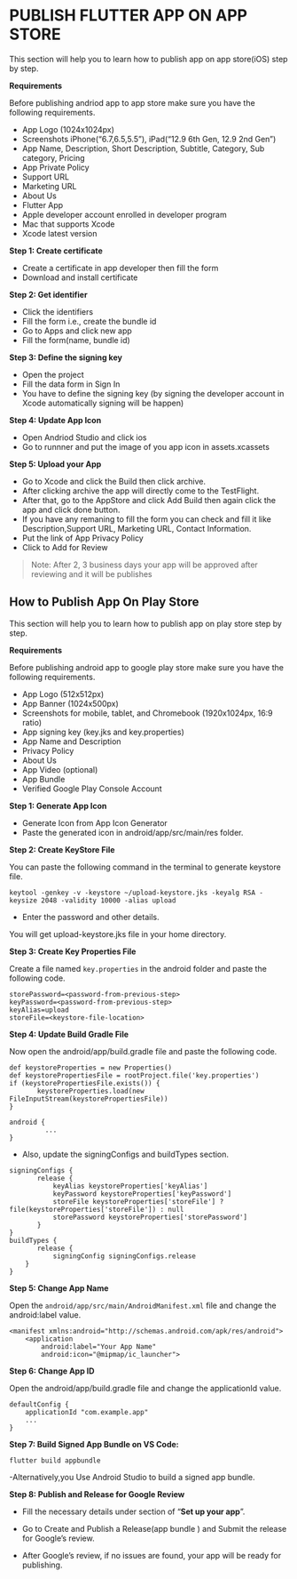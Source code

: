 # PUBLISH FLUTTER APP ON APP STORE


This section will help you to learn how to publish app on app store(iOS) step by step.

**Requirements**

Before publishing andriod app to app store make sure you have the following requirements.

- App Logo (1024x1024px)
- Screenshots iPhone(“6.7,6.5,5.5”), iPad(“12.9 6th Gen, 12.9 2nd Gen”)
- App Name, Description, Short Description, Subtitle, Category, Sub category, Pricing
- App Private Policy
- Support URL
- Marketing URL
- About Us
- Flutter App
- Apple developer account enrolled in developer program
- Mac that supports Xcode
- Xcode latest version

**Step 1: Create certificate**

- Create a certificate in app developer then fill the form
- Download and install certificate

**Step 2: Get identifier**

- Click the identifiers
- Fill the form i.e., create the bundle id
- Go to Apps and click new app
- Fill the form(name, bundle id)

**Step 3: Define the signing key**

- Open the project
- Fill the data form in Sign In
- You have to define the signing key (by signing the developer account in Xcode automatically signing will be happen)

**Step 4: Update App Icon**

- Open Andriod Studio and click ios
- Go to runnner and put the image of you app icon in assets.xcassets

**Step 5: Upload your App**

- Go to Xcode and click the Build then click archive.
- After clicking archive the app will directly come to the TestFlight.
- After that, go to the AppStore and click Add Build then again click the app and click done button.
- If you have any remaning to fill the form you can check and fill it like Description,Support URL, Marketing URL, Contact Information.
- Put the link of App Privacy Policy
- Click to Add for Review

> Note: After 2, 3 business days your app will be approved after reviewing and it will be publishes


## How to Publish App On Play Store
This section will help you to learn how to publish app on play store step by step.

**Requirements**

Before publishing android app to google play store make sure you have the following requirements.

- App Logo (512x512px)
- App Banner (1024x500px)
- Screenshots for mobile, tablet, and Chromebook (1920x1024px, 16:9 ratio)
- App signing key (key.jks and key.properties)
- App Name and Description
- Privacy Policy
- About Us
- App Video (optional)
- App Bundle
- Verified Google Play Console Account

**Step 1: Generate App Icon**

- Generate Icon from App Icon Generator
- Paste the generated icon in android/app/src/main/res folder.

**Step 2: Create KeyStore File**

You can paste the following command in the terminal to generate keystore file.

`keytool -genkey -v -keystore ~/upload-keystore.jks -keyalg RSA -keysize 2048 -validity 10000 -alias upload`

- Enter the password and other details.

You will get upload-keystore.jks file in your home directory.

**Step 3: Create Key Properties File**

Create a file named `key.properties` in the android folder and paste the following code.

```
storePassword=<password-from-previous-step>
keyPassword=<password-from-previous-step>
keyAlias=upload
storeFile=<keystore-file-location>
```

**Step 4: Update Build Gradle File**

Now open the android/app/build.gradle file and paste the following code.

```
def keystoreProperties = new Properties()
def keystorePropertiesFile = rootProject.file('key.properties')
if (keystorePropertiesFile.exists()) {
       keystoreProperties.load(new FileInputStream(keystorePropertiesFile))
}

android {
         ...
}
```

- Also, update the signingConfigs and buildTypes section.

```
signingConfigs {
       release {
           keyAlias keystoreProperties['keyAlias']
           keyPassword keystoreProperties['keyPassword']
           storeFile keystoreProperties['storeFile'] ? file(keystoreProperties['storeFile']) : null
           storePassword keystoreProperties['storePassword']
       }
}
buildTypes {
       release {
           signingConfig signingConfigs.release
    }
}
```

**Step 5: Change App Name**

Open the `android/app/src/main/AndroidManifest.xml` file and change the android:label value.

```
<manifest xmlns:android="http://schemas.android.com/apk/res/android">
    <application
        android:label="Your App Name"
        android:icon="@mipmap/ic_launcher">

```    

**Step 6: Change App ID**


Open the android/app/build.gradle file and change the applicationId value.

```
defaultConfig {
    applicationId "com.example.app"
    ...
}
```

**Step 7: Build Signed App Bundle on VS Code:**

`flutter build appbundle`

-Alternatively,you Use Android Studio to build a signed app bundle.

**Step 8: Publish and Release for Google Review**

- Fill the necessary details under section of “**Set up your app**”.

- Go to Create and Publish a Release(app bundle ) and Submit the release for Google’s review.

- After Google’s review, if no issues are found, your app will be ready for publishing.